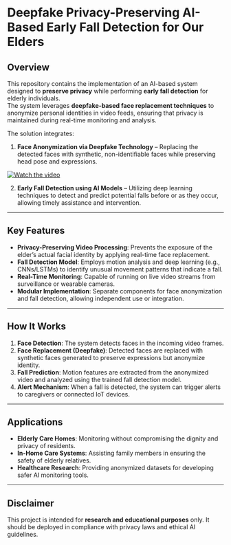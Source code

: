 # Deepfake Privacy-Preserving AI-Based Early Fall Detection for Our Elders

## Overview
This repository contains the implementation of an AI-based system designed to **preserve privacy** while performing **early fall detection** for elderly individuals.  
The system leverages **deepfake-based face replacement techniques** to anonymize personal identities in video feeds, ensuring that privacy is maintained during real-time monitoring and analysis.

The solution integrates:  
1. **Face Anonymization via Deepfake Technology** – Replacing the detected faces with synthetic, non-identifiable faces while preserving head pose and expressions.


[![Watch the video](https://img.youtube.com/vi/VIDEO_ID/0.jpg)](https://youtu.be/ocovPO5uaBY)

2. **Early Fall Detection using AI Models** – Utilizing deep learning techniques to detect and predict potential falls before or as they occur, allowing timely assistance and intervention.

---

## Key Features
- **Privacy-Preserving Video Processing**: Prevents the exposure of the elder’s actual facial identity by applying real-time face replacement.
- **Fall Detection Model**: Employs motion analysis and deep learning (e.g., CNNs/LSTMs) to identify unusual movement patterns that indicate a fall.
- **Real-Time Monitoring**: Capable of running on live video streams from surveillance or wearable cameras.
- **Modular Implementation**: Separate components for face anonymization and fall detection, allowing independent use or integration.

---

## How It Works
1. **Face Detection**: The system detects faces in the incoming video frames.  
2. **Face Replacement (Deepfake)**: Detected faces are replaced with synthetic faces generated to preserve expressions but anonymize identity.  
3. **Fall Prediction**: Motion features are extracted from the anonymized video and analyzed using the trained fall detection model.  
4. **Alert Mechanism**: When a fall is detected, the system can trigger alerts to caregivers or connected IoT devices.

---

## Applications
- **Elderly Care Homes**: Monitoring without compromising the dignity and privacy of residents.  
- **In-Home Care Systems**: Assisting family members in ensuring the safety of elderly relatives.  
- **Healthcare Research**: Providing anonymized datasets for developing safer AI monitoring tools.

---

## Disclaimer
This project is intended for **research and educational purposes** only. It should be deployed in compliance with privacy laws and ethical AI guidelines.
